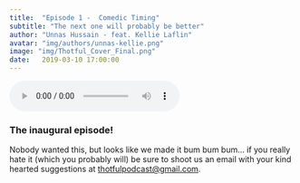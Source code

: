 ```yaml
---
title:  "Episode 1 -  Comedic Timing"
subtitle: "The next one will probably be better"
author: "Unnas Hussain - feat. Kellie Laflin"
avatar: "img/authors/unnas-kellie.png"
image: "img/Thotful_Cover_Final.png"
date:   2019-03-10 17:00:00
---
```


<audio controls="controls">
  <source type="audio/mp3" src="https://github.com/thotfulpodcast/thotfulpodcast.github.io/blob/master/audio/episode1.mp3"></source>
  <p>Episode1</p>
</audio>


### The inaugural episode!
Nobody wanted this, but looks like we made it bum bum bum... if you really hate it (which you probably will) be sure to shoot us an email with your kind hearted suggestions at thotfulpodcast@gmail.com. 

